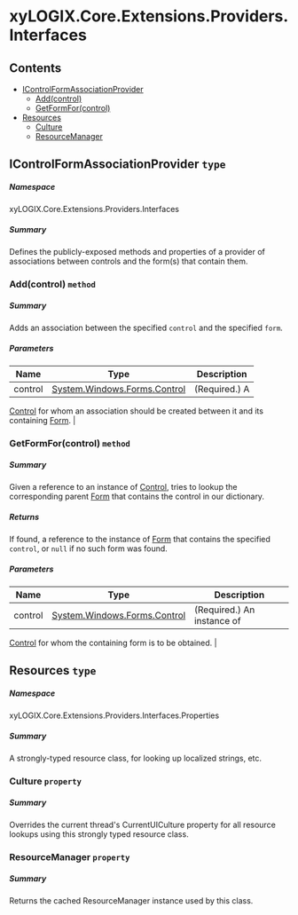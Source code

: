 <a name='assembly'></a>
# xyLOGIX.Core.Extensions.Providers.Interfaces

## Contents

- [IControlFormAssociationProvider](#T-xyLOGIX-Core-Extensions-Providers-Interfaces-IControlFormAssociationProvider 'xyLOGIX.Core.Extensions.Providers.Interfaces.IControlFormAssociationProvider')
  - [Add(control)](#M-xyLOGIX-Core-Extensions-Providers-Interfaces-IControlFormAssociationProvider-Add-System-Windows-Forms-Control- 'xyLOGIX.Core.Extensions.Providers.Interfaces.IControlFormAssociationProvider.Add(System.Windows.Forms.Control)')
  - [GetFormFor(control)](#M-xyLOGIX-Core-Extensions-Providers-Interfaces-IControlFormAssociationProvider-GetFormFor-System-Windows-Forms-Control- 'xyLOGIX.Core.Extensions.Providers.Interfaces.IControlFormAssociationProvider.GetFormFor(System.Windows.Forms.Control)')
- [Resources](#T-xyLOGIX-Core-Extensions-Providers-Interfaces-Properties-Resources 'xyLOGIX.Core.Extensions.Providers.Interfaces.Properties.Resources')
  - [Culture](#P-xyLOGIX-Core-Extensions-Providers-Interfaces-Properties-Resources-Culture 'xyLOGIX.Core.Extensions.Providers.Interfaces.Properties.Resources.Culture')
  - [ResourceManager](#P-xyLOGIX-Core-Extensions-Providers-Interfaces-Properties-Resources-ResourceManager 'xyLOGIX.Core.Extensions.Providers.Interfaces.Properties.Resources.ResourceManager')

<a name='T-xyLOGIX-Core-Extensions-Providers-Interfaces-IControlFormAssociationProvider'></a>
## IControlFormAssociationProvider `type`

##### Namespace

xyLOGIX.Core.Extensions.Providers.Interfaces

##### Summary

Defines the publicly-exposed methods and properties of a provider of
associations between controls and the form(s) that contain them.

<a name='M-xyLOGIX-Core-Extensions-Providers-Interfaces-IControlFormAssociationProvider-Add-System-Windows-Forms-Control-'></a>
### Add(control) `method`

##### Summary

Adds an association between the specified `control`
and the specified `form`.

##### Parameters

| Name | Type | Description |
| ---- | ---- | ----------- |
| control | [System.Windows.Forms.Control](http://msdn.microsoft.com/query/dev14.query?appId=Dev14IDEF1&l=EN-US&k=k:System.Windows.Forms.Control 'System.Windows.Forms.Control') | (Required.) A
[Control](http://msdn.microsoft.com/query/dev14.query?appId=Dev14IDEF1&l=EN-US&k=k:System.Windows.Forms.Control 'System.Windows.Forms.Control') for whom an association should be
created between it and its containing
[Form](http://msdn.microsoft.com/query/dev14.query?appId=Dev14IDEF1&l=EN-US&k=k:System.Windows.Forms.Form 'System.Windows.Forms.Form'). |

<a name='M-xyLOGIX-Core-Extensions-Providers-Interfaces-IControlFormAssociationProvider-GetFormFor-System-Windows-Forms-Control-'></a>
### GetFormFor(control) `method`

##### Summary

Given a reference to an instance of
[Control](http://msdn.microsoft.com/query/dev14.query?appId=Dev14IDEF1&l=EN-US&k=k:System.Windows.Forms.Control 'System.Windows.Forms.Control'), tries to lookup the
corresponding parent [Form](http://msdn.microsoft.com/query/dev14.query?appId=Dev14IDEF1&l=EN-US&k=k:System.Windows.Forms.Form 'System.Windows.Forms.Form') that contains
the control in our dictionary.

##### Returns

If found, a reference to the instance of
[Form](http://msdn.microsoft.com/query/dev14.query?appId=Dev14IDEF1&l=EN-US&k=k:System.Windows.Forms.Form 'System.Windows.Forms.Form') that contains the specified
`control`, or `null` if no such form was
found.

##### Parameters

| Name | Type | Description |
| ---- | ---- | ----------- |
| control | [System.Windows.Forms.Control](http://msdn.microsoft.com/query/dev14.query?appId=Dev14IDEF1&l=EN-US&k=k:System.Windows.Forms.Control 'System.Windows.Forms.Control') | (Required.) An instance of
[Control](http://msdn.microsoft.com/query/dev14.query?appId=Dev14IDEF1&l=EN-US&k=k:System.Windows.Forms.Control 'System.Windows.Forms.Control') for whom the containing form is
to be obtained. |

<a name='T-xyLOGIX-Core-Extensions-Providers-Interfaces-Properties-Resources'></a>
## Resources `type`

##### Namespace

xyLOGIX.Core.Extensions.Providers.Interfaces.Properties

##### Summary

A strongly-typed resource class, for looking up localized strings, etc.

<a name='P-xyLOGIX-Core-Extensions-Providers-Interfaces-Properties-Resources-Culture'></a>
### Culture `property`

##### Summary

Overrides the current thread's CurrentUICulture property for all
  resource lookups using this strongly typed resource class.

<a name='P-xyLOGIX-Core-Extensions-Providers-Interfaces-Properties-Resources-ResourceManager'></a>
### ResourceManager `property`

##### Summary

Returns the cached ResourceManager instance used by this class.
